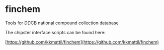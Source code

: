 # finchem
Tools for DDCB national compound collection database

The chipster interface scripts can be found here:

[https://github.com/kkmattil/finchem](https://github.com/kkmattil/finchem)
